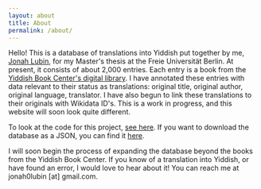 ```yaml
---
layout: about 
title: About
permalink: /about/
---
```


Hello! This is a database of translations into Yiddish put together by me, [Jonah Lubin](https://jonahlubin.net/), for my Master's thesis at the Freie Universität Berlin. At present, it consists of about 2,000 entries. Each entry is a book from the [Yiddish Book Center's digital library](https://www.yiddishbookcenter.org/collections/digital-yiddish-library). I have annotated these entries with data relevant to their status as translations: original title, original author, original language, translator. I have also begun to link these translations to their originals with Wikidata ID's. This is a work in progress, and this website will soon look quite different.

To look at the code for this project, [see here](https://github.com/sreyfe/iberz/). If you want to download the database as a JSON, you can find it [here](https://github.com/sreyfe/berz_data).

I will soon begin the process of expanding the database beyond the books from the Yiddish Book Center. If you know of a translation into Yiddish, or have found an error, I would love to hear about it! You can reach me at jonah0lubin \[at\] gmail.com.
